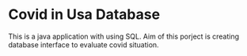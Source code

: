# Covid in Usa Database
 This is a java application with using SQL. Aim of this porject is creating database interface to evaluate covid situation.
